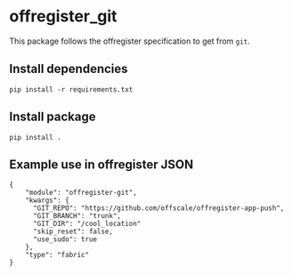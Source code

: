 offregister_git
===============
This package follows the offregister specification to get from `git`.

## Install dependencies

    pip install -r requirements.txt

## Install package

    pip install .

## Example use in offregister JSON

    {
        "module": "offregister-git",
        "kwargs": {
          "GIT_REPO": "https://github.com/offscale/offregister-app-push",
          "GIT_BRANCH": "trunk",
          "GIT_DIR": "/cool_location"
          "skip_reset": false,
          "use_sudo": true
        },
        "type": "fabric"
    }
